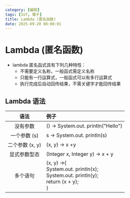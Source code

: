 ```yaml
---
category: [編程]
tags: [IoT, 電子]
title: Lambda (匿名函数)
date: 2025-09-20 00:00:01
---
```


<style>
  table {
    width: 100%
    }
  td {
    vertical-align: center;
    text-align: center;
  }
  table.inputT{
    margin: 10px;
    width: auto;
    margin-left: auto;
    margin-right: auto;
    border: none;
  }
  input{
    text-align: center;
    padding: 0px 10px;
  }
  iframe{
    width: 100%;
    display: block;
    border-style:none;
  }
</style>

# Lambda (匿名函数)

 - lambda 匿名函式具有下列几种特性：
    - 不需要定义名称，一般函式需定义名称
    - 只能有一行运算式，一般函式可以有多行运算式
    - 执行完成后自动回传结果，不需关键字才能回传结果


## Lambda 语法

|语法|例子|
|:---:|:---|
|没有参数|() -> System.out. println("Hello")|
|一个参数 (s)|s -> System.out. println(s)|
|二个参数 (x, y)|(x, y) -> х +y|
|显式参数型态|(Integer x, Integer y) -> x + y|
|多个语句|(x, y) ->{<br>   System.out. println(x);<br>   System.out. println(y);<br>   return (x + y);<br>}|

